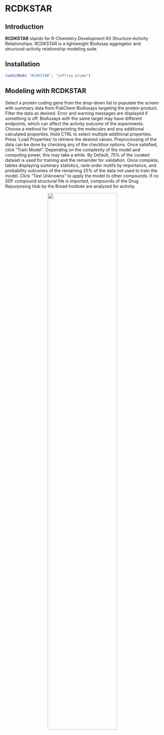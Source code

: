 RCDKSTAR
================

## Introduction

**RCDKSTAR** stands for R-Chemistry Development Kit Structure-Activity
Relationships. RCDKSTAR is a lightweight BioAssay aggregator and
structural-activity relationship modeling suite.

## Installation

``` r
runGitHub( "RCDKSTAR", "jeffrey-plume")
```

## Modeling with RCDKSTAR

Select a protein coding gene from the drop-down list to populate the
screen with summary data from PubChem BioAssays targeting the protein
product. Filter the data as desired. Error and warning messages are
displayed if something is off. BioAssays with the same target may have
different endpoints, which can affect the activity outcome of the
experiments. Choose a method for fingerprinting the molecules and any
additional calculated properties. Hold CTRL to select multiple
additional properties. Press ‘Load Properties’ to retrieve the desired
values. Preprocessing of the data can be done by checking any of the
checkbox options. Once satisfied, click “Train Model”. Depending on the
complexity of the model and computing power, this may take a while. By
Default, 75% of the curated dataset is used for training and the
remainder for validation. Once complete, tables displaying summary
statistics, rank-order motifs by importance, and probability outcomes of
the remaining 25% of the data not used to train the model. Click “Test
Unknowns” to apply the model to other compounds. If no SDF compound
structural file is imported, compounds of the Drug Repurposing Hub by
the Broad Institute are analyzed for activity.

<div align="center">

<img src="Peek 2022-06-29 19-28.gif" width="67%" />

</div>
